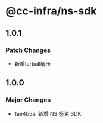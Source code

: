 # @cc-infra/ns-sdk

## 1.0.1

### Patch Changes

- 新增tarball解压

## 1.0.0

### Major Changes

- 1ae4b5a: 新增 NS 签名 SDK
